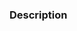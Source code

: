 ### Description

<!-- What is this PR solving? Write a clear description or reference the issues it solves (e.g. `fixes #123`). What other alternatives have you explored? Are there any parts you think require more attention from reviewers? -->

<!----------------------------------------------------------------------
Before creating the pull request, please make sure you do the following:

- Read the Contributing Guidelines at https://wagmi.sh/dev/contributing
- Check that there isn't already a PR that solves the problem the same way. If you find a duplicate, please help us review it.
- Update the corresponding documentation if needed.
- Include relevant tests that fail without this PR, but pass with it.

Thank you for contributing to Wagmi!
----------------------------------------------------------------------->

